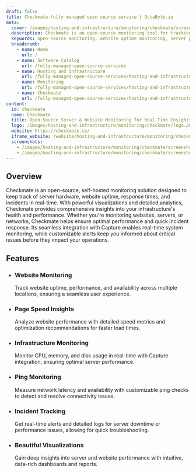```yaml
---
draft: false
title: Checkmate fully managed open source service | OctaByte.io
meta:
  cover: /images/hosting-and-infrastructure/monitoring/checkmate/screenshot-1.png
  description: Checkmate is an open-source monitoring tool for tracking server performance, website uptime, and network latency in real-time.
  keywords: open-source monitoring, website uptime monitoring, server performance tracking, network latency monitoring, infrastructure monitoring, page speed insights, real-time monitoring, self-hosted monitoring, website performance optimization, server health tracking
  breadcrumb:
    - name: Home
      url: /
    - name: Software Catalog
      url: /fully-managed-open-source-services
    - name: Hosting and Infrastructure
      url: /fully-managed-open-source-services/hosting-and-infrastructure
    - name: Monitoring
      url: /fully-managed-open-source-services/hosting-and-infrastructure/monitoring
    - name: Checkmate
      url: /fully-managed-open-source-services/hosting-and-infrastructure/monitoring/checkmate
content:
  id: checkmate
  name: Checkmate
  title: Open-Source Server & Website Monitoring for Real-Time Insights
  logo: /images/hosting-and-infrastructure/monitoring/checkmate/logo.png
  website: https://checkmate.so/
  iframe_website: /website/hosting-and-infrastructure/monitoring/checkmate
  screenshots:
    - /images/hosting-and-infrastructure/monitoring/checkmate/screenshot-1.png
    - /images/hosting-and-infrastructure/monitoring/checkmate/screenshot-2.png
---
```


## Overview

Checkmate is an open-source, self-hosted monitoring solution designed to keep track of server hardware, website uptime, response times, and incidents in real-time. With powerful visualizations and detailed analytics, Checkmate provides comprehensive insights into your infrastructure's health and performance. Whether you're monitoring websites, servers, or networks, Checkmate helps ensure optimal performance and quick incident response. Its seamless integration with Capture enables real-time system monitoring, while customizable alerts keep you informed about critical issues before they impact your operations.

## Features

- ### Website Monitoring

  Track website uptime, performance, and availability across multiple locations, ensuring a seamless user experience.

- ### Page Speed Insights

  Analyze website performance with detailed speed metrics and optimization recommendations for faster load times.

- ### Infrastructure Monitoring

  Monitor CPU, memory, and disk usage in real-time with Capture integration, ensuring optimal server performance.

- ### Ping Monitoring

  Measure network latency and availability with customizable ping checks to detect and resolve connectivity issues.

- ### Incident Tracking

  Get real-time alerts and detailed logs for server downtime or performance issues, allowing for quick troubleshooting.

- ### Beautiful Visualizations

  Gain deep insights into server and website performance with intuitive, data-rich dashboards and reports.
